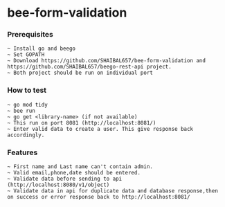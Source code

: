 # bee-form-validation

### Prerequisites

    ~ Install go and beego
    ~ Set GOPATH
    ~ Download https://github.com/SHAIBAL657/bee-form-validation and https://github.com/SHAIBAL657/beego-rest-api project.
    ~ Both project should be run on individual port

### How to test
    ~ go mod tidy
    ~ bee run
    ~ go get <library-name> (if not available)
    ~ This run on port 8081 (http://localhost:8081/)
    ~ Enter valid data to create a user. This give response back accordingly.

### Features 
    ~ First name and Last name can't contain admin.
    ~ Valid email,phone,date should be entered.
    ~ Validate data before sending to api (http://localhost:8080/v1/object)
    ~ Validate data in api for duplicate data and database response,then on success or error response back to http://localhost:8081/
